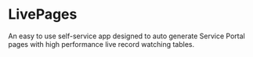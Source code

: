 # LivePages
An easy to use self-service app designed to auto generate Service Portal pages with high performance live record watching tables.
